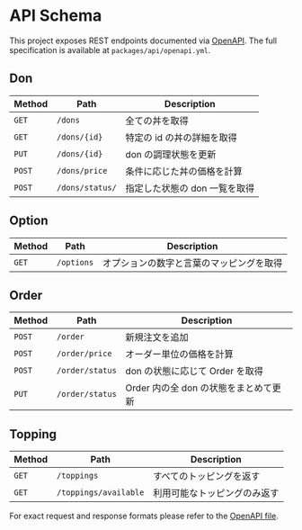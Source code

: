 # API Schema

This project exposes REST endpoints documented via [OpenAPI](https://www.openapis.org/). The full specification is available at `packages/api/openapi.yml`.

## Don

| Method | Path | Description |
| --- | --- | --- |
| `GET` | `/dons` | 全ての丼を取得 |
| `GET` | `/dons/{id}` | 特定の id の丼の詳細を取得 |
| `PUT` | `/dons/{id}` | don の調理状態を更新 |
| `POST` | `/dons/price` | 条件に応じた丼の価格を計算 |
| `POST` | `/dons/status/` | 指定した状態の don 一覧を取得 |

## Option

| Method | Path | Description |
| --- | --- | --- |
| `GET` | `/options` | オプションの数字と言葉のマッピングを取得 |

## Order

| Method | Path | Description |
| --- | --- | --- |
| `POST` | `/order` | 新規注文を追加 |
| `POST` | `/order/price` | オーダー単位の価格を計算 |
| `POST` | `/order/status` | don の状態に応じて Order を取得 |
| `PUT` | `/order/status` | Order 内の全 don の状態をまとめて更新 |

## Topping

| Method | Path | Description |
| --- | --- | --- |
| `GET` | `/toppings` | すべてのトッピングを返す |
| `GET` | `/toppings/available` | 利用可能なトッピングのみ返す |

For exact request and response formats please refer to the [OpenAPI file](../packages/api/openapi.yml).

